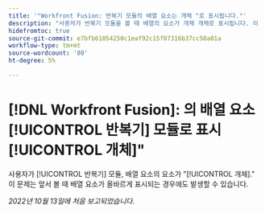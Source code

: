 ```yaml
---
title: '"Workfront Fusion: 반복기 모듈의 배열 요소는 개체 "로 표시됩니다."'
description: "사용자가 반복기 모듈을 볼 때 배열의 요소가 개체 개체로 표시됩니다. 이 문제는 앞서 볼 때 배열 요소가 올바르게 표시되는 경우에도 발생할 수 있습니다."
hidefromtoc: true
source-git-commit: e7bfb61054250c1eaf92c15f07316b37cc50a01a
workflow-type: tm+mt
source-wordcount: '80'
ht-degree: 5%

---
```



# [!DNL Workfront Fusion]: 의 배열 요소 [!UICONTROL 반복기] 모듈로 표시[!UICONTROL 개체]&quot;

사용자가 [!UICONTROL 반복기] 모듈, 배열 요소의 요소가 &quot;[!UICONTROL 개체].&quot; 이 문제는 앞서 볼 때 배열 요소가 올바르게 표시되는 경우에도 발생할 수 있습니다.

_2022년 10월 13일에 처음 보고되었습니다._

